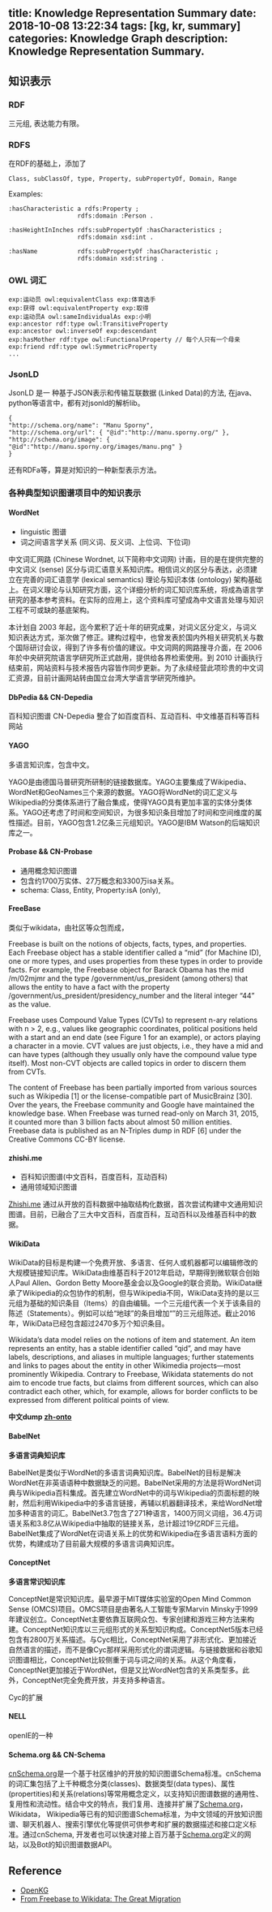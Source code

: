 title: Knowledge Representation Summary
date: 2018-10-08 13:22:34
tags: [kg, kr, summary]
categories: Knowledge Graph
description: Knowledge Representation Summary.
---

## 知识表示


### RDF

三元组, 表达能力有限。

### RDFS

在RDF的基础上，添加了

```
Class, subClassOf, type, Property, subPropertyOf, Domain, Range
```
Examples:

```
:hasCharacteristic a rdfs:Property ;
                   rdfs:domain :Person .

:hasHeightInInches rdfs:subPropertyOf :hasCharacteristics ;
                   rdfs:domain xsd:int .

:hasName           rdfs:subPropertyOf :hasCharacteristic ;
                   rdfs:domain xsd:string .
```
### OWL 词汇

```
exp:运动员 owl:equivalentClass exp:体育选手 
exp:获得 owl:equivalentProperty exp:取得
exp:运动员A owl:sameIndividualAs exp:小明
exp:ancestor rdf:type owl:TransitiveProperty
exp:ancestor owl:inverseOf exp:descendant
exp:hasMother rdf:type owl:FunctionalProperty // 每个人只有一个母亲
exp:friend rdf:type owl:SymmetricProperty
...
```
### JsonLD

JsonLD 是一 种基于JSON表示和传输互联数据 (Linked Data)的方法, 在java、python等语言中，都有对jsonld的解析lib。

```
{
"http://schema.org/name": "Manu Sporny",
"http://schema.org/url": { "@id":"http://manu.sporny.org/" }, "http://schema.org/image": { "@id":"http://manu.sporny.org/images/manu.png" }
}
```
还有RDFa等，算是对知识的一种新型表示方法。

### 各种典型知识图谱项目中的知识表示

#### WordNet
- linguistic 图谱
- 词之间语言学关系 (同义词、反义词、上位词、下位词)

中文词汇网路 (Chinese Wordnet, 以下简称中文词网) 计画，目的是在提供完整的中文词义 (sense) 区分与词汇语意关系知识库。相信词义的区分与表达，必须建立在完善的词汇语意学 (lexical semantics) 理论与知识本体 (ontology) 架构基础上。在词义理论与认知研究方面，这个详细分析的词汇知识库系统，将成為语言学研究的基本参考资料。在实际的应用上，这个资料库可望成為中文语言处理与知识工程不可或缺的基底架构。

本计划自 2003 年起，迄今累积了近十年的研究成果，对词义区分定义，与词义知识表达方式，渐次做了修正。建构过程中，也曾发表於国内外相关研究机关与数个国际研讨会议，得到了许多有价值的建议。中文词网的网路搜寻介面，在 2006 年於中央研究院语言学研究所正式啟用，提供给各界检索使用。到 2010 计画执行结束前，网站资料与技术报告内容皆作同步更新。为了永续经营此项珍贵的中文词汇资源，目前计画网站转由国立台湾大学语言学研究所维护。

#### DbPedia && CN-Depedia

百科知识图谱
CN-Depedia 整合了如百度百科、互动百科、中文维基百科等百科网站

#### YAGO

 多语言知识库，包含中文。

YAGO是由德国马普研究所研制的链接数据库。YAGO主要集成了Wikipedia、WordNet和GeoNames三个来源的数据。YAGO将WordNet的词汇定义与Wikipedia的分类体系进行了融合集成，使得YAGO具有更加丰富的实体分类体系。YAGO还考虑了时间和空间知识，为很多知识条目增加了时间和空间维度的属性描述。目前，YAGO包含1.2亿条三元组知识。YAGO是IBM Watson的后端知识库之一。

#### Probase && CN-Probase

- 通用概念知识图谱	
- 包含约1700万实体、27万概念和3300万isa关系。
- schema: Class, Entity, Property:isA (only), 

#### FreeBase

类似于wikidata，由社区等众包而成，


Freebase is built on the notions of objects, facts, types, and properties. Each Freebase object has a stable identifier called a “mid” (for Machine ID), one or more types, and uses properties from these types in order to provide facts. For example, the Freebase object for Barack Obama has the mid /m/02mjmr and the type /government/us_president (among others) that allows the entity to have a fact with the property /government/us_president/presidency_number and the literal integer “44” as the value. 

Freebase uses Compound Value Types (CVTs) to represent n-ary relations with n > 2, e.g., values like geographic coordinates, political positions held with a start and an end date (see Figure 1 for an example), or actors playing a character in a movie. CVT values are just objects, i.e., they have a mid and can have types (although they usually only have the compound value type itself). Most non-CVT objects are called topics in order to discern them from CVTs.

The content of Freebase has been partially imported from various sources such as Wikipedia [1] or the license-compatible part of MusicBrainz [30]. Over the years, the Freebase community and Google have maintained the knowledge base. When Freebase was turned read-only on March 31, 2015, it counted more than 3 billion facts about almost 50 million entities. Freebase data is published as an N-Triples dump in RDF [6] under the Creative Commons CC-BY license.


#### zhishi.me 

- 百科知识图谱(中文百科，百度百科，互动百科)
- 通用领域知识图谱

[Zhishi.me](http://zhishi.me/) 通过从开放的百科数据中抽取结构化数据，首次尝试构建中文通用知识图谱。目前，已融合了三大中文百科，百度百科，互动百科以及维基百科中的数据。
#### WikiData

WikiData的目标是构建一个免费开放、多语言、任何人或机器都可以编辑修改的大规模链接知识库。WikiData由维基百科于2012年启动，早期得到微软联合创始人Paul Allen、Gordon Betty Moore基金会以及Google的联合资助。WikiData继承了Wikipedia的众包协作的机制，但与Wikipedia不同，WikiData支持的是以三元组为基础的知识条目（Items）的自由编辑。一个三元组代表一个关于该条目的陈述（Statements）。例如可以给“地球”的条目增加“”的三元组陈述。截止2016年，WikiData已经包含超过2470多万个知识条目。

Wikidata’s data model relies on the notions of item and statement. An item represents an entity, has a stable identifier called “qid”, and may have labels, descriptions, and aliases in multiple languages; further statements and links to pages about the entity in other Wikimedia projects—most prominently Wikipedia. Contrary to Freebase, Wikidata statements do not aim to encode true facts, but claims from different sources, which can also contradict each other, which, for example, allows for border conflicts to be expressed from different political points of view.

**中文dump [zh-onto](http://openkg.cn/dataset/zhonto)**

#### BabelNet

**多语言词典知识库**

BabelNet是类似于WordNet的多语言词典知识库。BabelNet的目标是解决WordNet在非英语语种中数据缺乏的问题。BabelNet采用的方法是将WordNet词典与Wikipedia百科集成。首先建立WordNet中的词与Wikipedia的页面标题的映射，然后利用Wikipedia中的多语言链接，再辅以机器翻译技术，来给WordNet增加多种语言的词汇。BabelNet3.7包含了271种语言，1400万同义词组，36.4万词语关系和3.8亿从Wikipedia中抽取的链接关系，总计超过19亿RDF三元组。 BabelNet集成了WordNet在词语关系上的优势和Wikipedia在多语言语料方面的优势，构建成功了目前最大规模的多语言词典知识库。

#### ConceptNet

**多语言常识知识库**

ConceptNet是常识知识库。最早源于MIT媒体实验室的Open Mind Common Sense (OMCS)项目。OMCS项目是由著名人工智能专家Marvin Minsky于1999年建议创立。ConceptNet主要依靠互联网众包、专家创建和游戏三种方法来构建。ConceptNet知识库以三元组形式的关系型知识构成。ConceptNet5版本已经包含有2800万关系描述。与Cyc相比，ConceptNet采用了非形式化、更加接近自然语言的描述，而不是像Cyc那样采用形式化的谓词逻辑。与链接数据和谷歌知识图谱相比，ConceptNet比较侧重于词与词之间的关系。从这个角度看，ConceptNet更加接近于WordNet，但是又比WordNet包含的关系类型多。此外，ConceptNet完全免费开放，并支持多种语言。

Cyc的扩展

#### NELL

openIE的一种

#### Schema.org && CN-Schema

[cnSchema.org](http://cnschema.org/)是一个基于社区维护的开放的知识图谱Schema标准。cnSchema的词汇集包括了上千种概念分类(classes)、数据类型(data types)、属性(propertities)和关系(relations)等常用概念定义，以支持知识图谱数据的通用性、复用性和流动性。结合中文的特点，我们复用、连接并扩展了[Schema.org](http://schema.org/)，Wikidata， Wikipedia等已有的知识图谱Schema标准，为中文领域的开放知识图谱、聊天机器人、搜索引擎优化等提供可供参考和扩展的数据描述和接口定义标准。通过cnSchema, 开发者也可以快速对接上百万基于[Schema.org](http://schema.org/)定义的网站，以及Bot的知识图谱数据API。


## Reference

- [OpenKG](http://openkg.cn/home)
- [From Freebase to Wikidata: The Great Migration](https://static.googleusercontent.com/media/research.google.com/zh-CN//pubs/archive/44818.pdf)

